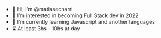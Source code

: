 - 👋 Hi, I’m @matiasecharri
- 👀 I’m interested in becoming Full Stack dev in 2022
- 🌱 I’m currently learning Javascript and another languages
- ⌛ At least 3hs - 10hs at day 

<!---
matiasecharri/matiasecharri is a ✨ special ✨ repository because its `README.md` (this file) appears on your GitHub profile.
You can click the Preview link to take a look at your changes.
--->
